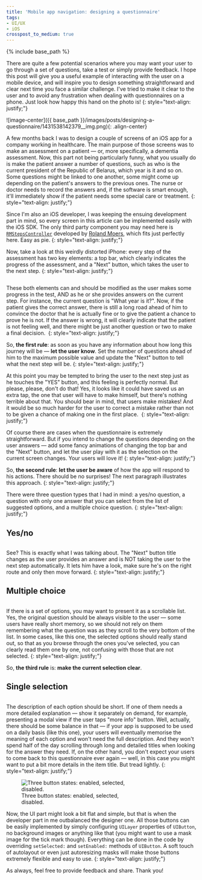 ```yaml
---
title: 'Mobile app navigation: designing a questionnaire'
tags:
- UI/UX
- iOS
crosspost_to_medium: true
---
```


{% include base_path %}

There are quite a few potential scenarios where you may want your user to go through a set of questions, take a test or simply provide feedback. I hope this post will give you a useful example of interacting with the user on a mobile device, and will inspire you to design something straightforward and clear next time you face a similar challenge. <!--more--> I've tried to make it clear to the user and to avoid any frustration when dealing with questionnaires on a phone. Just look how happy this hand on the photo is!
{: style="text-align: justify;"} 

![image-center]({{ base_path }}/images/posts/designing-a-questionnaire/1431538142379__img.png){: .align-center}    

A few months back I was to design a couple of screens of an iOS app for a company working in healthcare. The main purpose of those screens was to make an assessment on a patient — or, more specifically, a dementia assessment. Now, this part not being particularly funny, what you usually do is make the patient answer a number of questions, such as who is the current president of the Republic of Belarus, which year is it and so on. Some questions might be linked to one another, some might come up depending on the patient's answers to the previous ones. The nurse or doctor needs to record the answers and, if the software is smart enough, it'll immediately show if the patient needs some special care or treatment.
{: style="text-align: justify;"} 

Since I'm also an iOS developer, I was keeping the ensuing development part in mind, so every screen in this article can be implemented easily with the iOS SDK. The only third party component you may need here is <a target="_blank" href="https://github.com/CooperRS/RMStepsController">`RMStepsController`</a> developed by <a target="_blank" href="http://cooperrs.de">Roland Moers</a>, which fits just perfectly here. Easy as pie.
{: style="text-align: justify;"} 

Now, take a look at this weirdly distorted iPhone: every step of the assessment has two key elements: a top bar, which clearly indicates the progress of the assessment, and a "Next" button, which takes the user to the next step.
{: style="text-align: justify;"} 

<figure class="align-left" style="width: 300px" >
  <img src="{{ base_path }}/images/posts/designing-a-questionnaire/1431539982649_distorted_phone.png" alt="">
</figure> 

These both elements can and should be modified as the user makes some progress in the test, AND as he or she provides answers on the current step. For instance, the current question is "What year is it?". Now, if the patient gives the correct answer, there is still a long road ahead of him to convince the doctor that he is actually fine or to give the patient a chance to prove he is not. If the answer is wrong, it will clearly indicate that the patient is not feeling well, and there might be just another question or two to make a final decision. 
{: style="text-align: justify;"} 

So, **the first rule**: as soon as you have any information about how long this journey will be — **let the user know**. Set the number of questions ahead of him to the maximum possible value and update the "Next" button to tell what the next step will be.
{: style="text-align: justify;"} 

At this point you may be tempted to bring the user to the next step just as he touches the "YES" button, and this feeling is perfectly normal. But please, please, don't do that! Yes, it looks like it could have saved us an extra tap, the one that user will have to make himself, but there's nothing terrible about that. You should bear in mind, that users make mistakes! And it would be so much harder for the user to correct a mistake rather than not to be given a chance of making one in the first place. 
{: style="text-align: justify;"} 

Of course there are cases when the questionnaire is extremely straightforward. But if you intend to change the questions depending on the user answers — add some fancy animations of changing the top bar and the "Next" button, and let the user play with it as the selection on the current screen changes. Your users will love it!
{: style="text-align: justify;"} 

So, **the second rule**: **let the user be aware** of how the app will respond to his actions. There should be no surprises! The next paragraph illustrates this approach.
{: style="text-align: justify;"} 

There were three question types that I had in mind: a yes/no question, a question with only one answer that you can select from the list of suggested options, and a multiple choice question.
{: style="text-align: justify;"} 

## Yes/no
  
<figure class="align-center" style="width: 600px" >
  <img src="{{ base_path }}/images/posts/designing-a-questionnaire/1431541890165__img.png" alt="">
</figure> 
See? This is exactly what I was talking about. The "Next" button title changes as the user provides an answer and is NOT taking the user to the next step automatically. It lets him have a look, make sure he's on the right route and only then move forward.
{: style="text-align: justify;"} 

## Multiple choice

<figure class="align-center" style="width: 600px" >
  <img src="{{ base_path }}/images/posts/designing-a-questionnaire/1431541930149__img.png" alt="">
</figure>
If there is a set of options, you may want to present it as a scrollable list. Yes, the original question should be always visible to the user — some users have really short memory, so we should not rely on them remembering what the question was as they scroll to the very bottom of the list. In some cases, like this one, the selected options should really stand out, so that as you browse through the ones you've selected, you can clearly read them one by one, not confusing with those that are not selected.
{: style="text-align: justify;"} 

So, **the third rule** is: **make the current selection clear**.

## Single selection

<figure class="align-center" style="width: 600px" >
  <img src="{{ base_path }}/images/posts/designing-a-questionnaire/1431541992019__img.png" alt="">
</figure> 
The description of each option should be short. If one of them needs a more detailed explanation — show it separately on demand, for example, presenting a modal view if the user taps "more info" button. Well, actually, there should be some balance in that — if your app is supposed to be used on a daily basis (like this one), your users will eventually memorise the meaning of each option and won't need the full description. And they won't spend half of the day scrolling through long and detailed titles when looking for the answer they need. If, on the other hand, you don't expect your users to come back to this questionnaire ever again — well, in this case you might want to put a bit more details in the item title. But tread lightly.
{: style="text-align: justify;"} 

<figure class="align-left" style="width: 300px">
  <img src="{{ base_path }}/images/posts/designing-a-questionnaire/1431540659386_buttons_states.png" alt="Three button states: enabled, selected, disabled.">
  <figcaption>Three button states: enabled, selected, disabled.</figcaption>
</figure> 

Now, the UI part might look a bit flat and simple, but that is when the developer part in me outbalanced the designer one. All those buttons can be easily implemented by simply configuring `UILayer` properties of `UIButton`, no background images or anything like that (you might want to use a mask image for the tick mark though). Everything can be done in the code by overriding `setSelected:` and `setEnabled:` methods of `UIButton`. A soft touch of autolayout or even just autoresizing masks will make those buttons extremely flexible and easy to use.
{: style="text-align: justify;"} 
   	
As always, feel free to provide feedback and share. Thank you!

